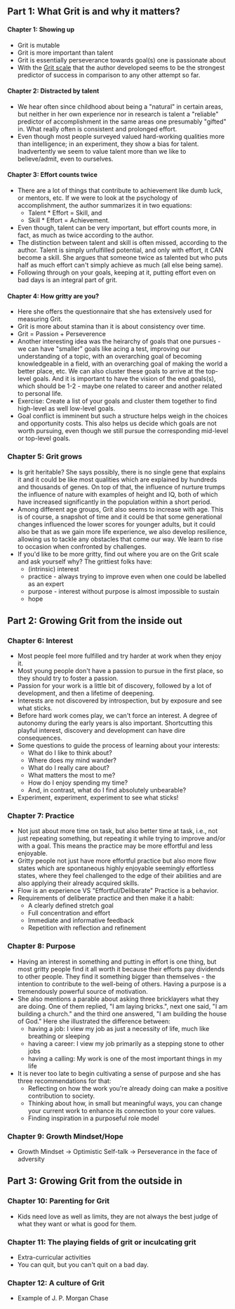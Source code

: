 ## Part 1: What Grit is and why it matters?
#### Chapter 1: Showing up
- Grit is mutable
- Grit is more important than talent
- Grit is essentially perseverance towards goal(s) one is passionate about
- With the [Grit scale](https://angeladuckworth.com/grit-scale/) that the author developed seems to be the strongest predictor of success in comparison to any other attempt so far.

#### Chapter 2: Distracted by talent
- We hear often since childhood about being a "natural" in certain areas, but neither in her own experience nor in research is talent a "reliable" predictor of accomplishment in the same areas one presumably "gifted" in. What really often is consistent and prolonged effort.
- Even though most people surveyed valued hard-working qualities more than intelligence; in an experiment, they show a bias for talent. Inadvertently we seem to value talent more than we like to believe/admit, even to ourselves.

#### Chapter 3: Effort counts twice
- There are a lot of things that contribute to achievement like dumb luck, or mentors, etc. If we were to look at the psychology of accomplishment, the author summarizes it in two equations:
    - Talent * Effort = Skill, and
    - Skill * Effort = Achievement.
- Even though, talent can be very important, but effort counts more, in fact, as much as twice according to the author.
- The distinction between talent and skill is often missed, according to the author. Talent is simply unfulfilled potential, and only with effort, it CAN become a skill. She argues that someone twice as talented but who puts half as much effort can't simply achieve as much (all else being same).
- Following through on your goals, keeping at it, putting effort even on bad days is an integral part of grit.

#### Chapter 4: How gritty are you?
- Here she offers the questionnaire that she has extensively used for measuring Grit.
- Grit is more about stamina than it is about consistency over time.
- Grit = Passion + Perseverence
- Another interesting idea was the heirarchy of goals that one pursues - we can have "smaller" goals like acing a test, improving our understanding of a topic, with an overarching goal of becoming knowledgeable in a field, with an overarching goal of making the world a better place, etc. We can also cluster these goals to arrive at the top-level goals. And it is important to have the vision of the end goals(s), which should be 1-2 - maybe one related to career and another related to personal life.
- Exercise: Create a list of your goals and cluster them together to find high-level as well low-level goals.
- Goal conflict is imminent but such a structure helps weigh in the choices and opportunity costs. This also helps us decide which goals are not worth pursuing, even though we still pursue the corresponding mid-level or top-level goals.

### Chapter 5: Grit grows
- Is grit heritable? She says possibly, there is no single gene that explains it and it could be like most qualities which are explained by hundreds and thousands of genes. On top of that, the influence of nurture trumps the influence of nature with examples of height and IQ, both of which have increased significantly in the population within a short period.
- Among different age groups, Grit also seems to increase with age. This is of course, a snapshot of time and it could be that some generational changes influenced the lower scores for younger adults, but it could also be that as we gain more life experience, we also develop resilience, allowing us to tackle any obstacles that come our way. We learn to rise to occasion when confronted by challenges.
- If you'd like to be more gritty, find out where you are on the Grit scale and ask yourself why? The grittiest folks have:
    - (intrinsic) interest
    - practice - always trying to improve even when one could be labelled as an expert
    - purpose - interest without purpose is almost impossible to sustain
    - hope

## Part 2: Growing Grit from the inside out
### Chapter 6: Interest
- Most people feel more fulfilled and try harder at work when they enjoy it.
- Most young people don't have a passion to pursue in the first place, so they should try to foster a passion.
- Passion for your work is a little bit of discovery, followed by a lot of development, and then a lifetime of deepening.
- Interests are not discovered by introspection, but by exposure and see what sticks.
- Before hard work comes play, we can't force an interest. A degree of autonomy during the early years is also important. Shortcutting this playful interest, discovery and development can have dire consequences.
- Some questions to guide the process of learning about your interests:
    - What do I like to think about?
    - Where does my mind wander?
    - What do I really care about?
    - What matters the most to me?
    - How do I enjoy spending my time?
    - And, in contrast, what do I find absolutely unbearable?
- Experiment, experiment, experiment to see what sticks!

### Chapter 7: Practice
- Not just about more time on task, but also better time at task, i.e., not just repeating something, but repeating it while trying to improve and/or with a goal. This means the practice may be more effortful and less enjoyable.
- Gritty people not just have more effortful practice but also more flow states which are spontaneous highly enjoyable seemingly effortless states, where they feel challenged to the edge of their abilities and are also applying their already acquired skills.
- Flow is an experience VS "Effortful/Deliberate" Practice is a behavior.
- Requirements of deliberate practice and then make it a habit:
    - A clearly defined stretch goal
    - Full concentration and effort
    - Immediate and informative feedback
    - Repetition with reflection and refinement

### Chapter 8: Purpose
- Having an interest in something and putting in effort is one thing, but most gritty people find it all worth it because their efforts pay dividends to other people. They find it something bigger than themselves - the intention to contribute to the well-being of others. Having a purpose is a tremendously powerful source of motivation.
- She also mentions a parable about asking three bricklayers what they are doing. One of them replied, "I am laying bricks.", next one said, "I am building a church." and the third one answered, "I am building the house of God." Here she illustrated the difference between:
    - having a job: I view my job as just a necessity of life, much like breathing or sleeping
    - having a career: I view my job primarily as a stepping stone to other jobs
    - having a calling: My work is one of the most important things in my life
- It is never too late to begin cultivating a sense of purpose and she has three recommendations for that:
    - Reflecting on how the work you're already doing can make a positive contribution to society.
    - Thinking about how, in small but meaningful ways, you can change your current work to enhance its connection to your core values.
    - Finding inspiration in a purposeful role model

### Chapter 9: Growth Mindset/Hope
- Growth Mindset -> Optimistic Self-talk -> Perseverance in the face of adversity

## Part 3: Growing Grit from the outside in
### Chapter 10: Parenting for Grit
- Kids need love as well as limits, they are not always the best judge of what they want or what is good for them.

### Chapter 11: The playing fields of grit or inculcating grit
- Extra-curricular activities
- You can quit, but you can't quit on a bad day.

### Chapter 12: A culture of Grit
- Example of J. P. Morgan Chase
